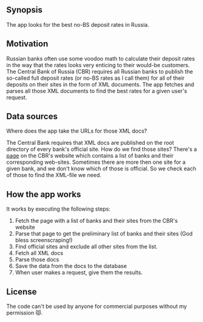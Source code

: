 ## Synopsis
The app looks for the best no-BS deposit rates in Russia.

## Motivation
Russian banks often use some voodoo math to calculate their deposit rates in the way that the rates looks very enticing to their would-be customers.
The Central Bank of Russia (CBR) requires all Russian banks to publish the so-called full deposit rates (or no-BS rates as I call them) for all of their deposits on their sites in the form of XML documents.
The app fetches and parses all those XML documents to find the best rates for a given user's request.

## Data sources
Where does the app take the URLs for those XML docs?

The Central Bank requires that XML docs are published on the root directory of every bank's official site. How do we find those sites?
There's a [page](http://cbr.ru/credit/CO_SitesFull.asp) on the CBR's website which contains a list of banks and their corresponding web-sites.
Sometimes there are more then one site for a given bank, and we don't know which of those is official. So we check each of those to find the XML-file we need.

## How the app works
It works by executing the following steps:
1. Fetch the page with a list of banks and their sites from the CBR's website
2. Parse that page to get the preliminary list of banks and their sites (God bless screenscraping!)
3. Find official sites and exclude all other sites from the list.
4. Fetch all XML docs
5. Parse those docs
6. Save the data from the docs to the database
7. When user makes a request, give them the results.

## License
The code can't be used by anyone for commercial purposes without my permission :pouting_cat:.
